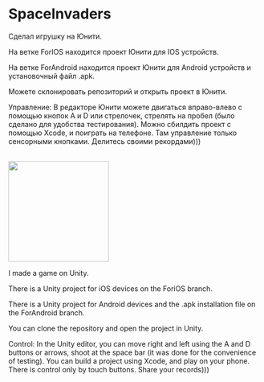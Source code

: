 # SpaceInvaders
Сделал игрушку на Юнити.

На ветке ForIOS находится проект Юнити для IOS устройств.

На ветке ForAndroid находится проект Юнити для Android устройств и установочный файл .apk.

Можете склонировать репозиторий и открыть проект в Юнити.

Управление:
В редакторе Юнити можете двигаться вправо-влево с помощью кнопок A и D или стрелочек, стрелять на пробел (было сделано для удобства тестирования).
Можно сбилдить проект с помощью Xcode, и поиграть на телефоне. Там управление только сенсорными кнопками.
Делитесь своими рекордами)))

<br>
<img height="200" src=" https://github.com/agallex/SpaceInvaders/blob/main/PhotosFromTheGame/gameplay.PNG " />
<br>

I made a game on Unity.

There is a Unity project for iOS devices on the ForiOS branch.

There is a Unity project for Android devices and the .apk installation file on the ForAndroid branch.

You can clone the repository and open the project in Unity.

Control:
In the Unity editor, you can move right and left using the A and D buttons or arrows, shoot at the space bar (it was done for the convenience of testing).
You can build a project using Xcode, and play on your phone. There is control only by touch buttons.
Share your records)))
